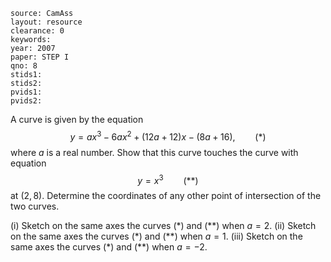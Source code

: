 ````
source: CamAss
layout: resource
clearance: 0
keywords: 
year: 2007
paper: STEP I
qno: 8
stids1: 
stids2:
pvids1:
pvids2:

````

A curve is given by the equation
$$y = ax^3 - 6ax^2 + (12a + 12)x - (8a + 16), \qquad (\ast)$$
where $a$ is a real number. Show that this curve touches the curve with equation
$$y = x^3 \qquad (\ast\ast)$$
at $(2,8)$. Determine the coordinates of any other point of intersection of the two curves.

(i) Sketch on the same axes the curves $(\ast)$ and $(\ast\ast)$ when $a = 2$.
(ii) Sketch on the same axes the curves $(\ast)$ and $(\ast\ast)$ when $a = 1$.
(iii) Sketch on the same axes the curves $(\ast)$ and $(\ast\ast)$ when $a = -2$.
